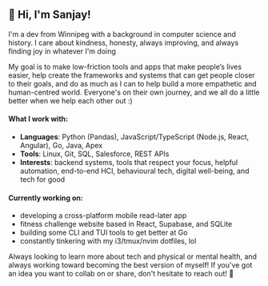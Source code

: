 ## 👋 Hi, I'm Sanjay!

I'm a dev from Winnipeg with a background in computer science and history. I care about kindness, honesty, always improving, and always finding joy in whatever I'm doing

My goal is to make low-friction tools and apps that make people’s lives easier, help create the frameworks and systems that can get people closer to their goals, and do as much as I can to help build a more empathetic and human-centred world. Everyone's on their own journey, and we all do a little better when we help each other out :)

#### What I work with:

- **Languages**: Python (Pandas), JavaScript/TypeScript (Node.js, React, Angular), Go, Java, Apex
- **Tools**: Linux, Git, SQL, Salesforce, REST APIs
- **Interests**: backend systems, tools that respect your focus, helpful automation, end-to-end HCI, behavioural tech, digital well-being, and tech for good

#### Currently working on:

- developing a cross-platform mobile read-later app 
- fitness challenge website based in React, Supabase, and SQLite
- building some CLI and TUI tools to get better at Go
- constantly tinkering with my i3/tmux/nvim dotfiles, lol

 Always looking to learn more about tech and physical or mental health, and always working toward becoming the best version of myself! If you've got an idea you want to collab on or share, don't hesitate to reach out! 🙂
